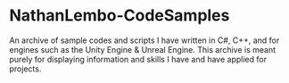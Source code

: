 # NathanLembo-CodeSamples
An archive of sample codes and scripts I have written in C#, C++, and for engines such as the Unity Engine & Unreal Engine. This archive is meant purely for displaying information and skills I have and have applied for projects.
